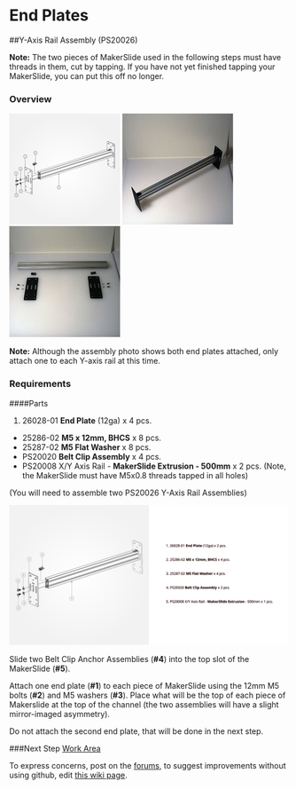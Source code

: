 # End Plates

##Y-Axis Rail Assembly (PS20026)

**Note:** The two pieces of MakerSlide used in the following steps must have threads in them, cut by tapping. If you have not yet finished tapping your MakerSlide, you can put this off no longer.

### Overview

![exploded view of End Plates](tPictures/PS20026_2.png) 
![](tPictures/so_y_axis_rail_2.jpg)
![](tPictures/so_y_axis_rail_parts_2.jpg)

**Note:** Although the assembly photo shows both end plates attached, only attach one to each Y-axis rail at this time.

### Requirements

####Parts

1. 26028-01 **End Plate** (12ga) x 4 pcs.
* 25286-02 **M5 x 12mm, BHCS** x 8 pcs.
* 25287-02 **M5 Flat Washer** x 8 pcs.
* PS20020 **Belt Clip Assembly** x 4 pcs.
* PS20008 X/Y Axis Rail - **MakerSlide Extrusion - 500mm** x 2 pcs. (Note, the MakerSlide must have M5x0.8 threads tapped in all holes)
 
(You will need to assemble two PS20026 Y-Axis Rail Assemblies)

[![exploded view of End Plates](tPictures/PS20026.svg)](content/tPictures/PS20026-100.svg)

Slide two Belt Clip Anchor Assemblies (**\#4**) into the top slot of the MakerSlide (**\#5**).

Attach one end plate (**\#1**) to each piece of MakerSlide using the 12mm M5 bolts (**\#2**) and M5 washers (**\#3**). Place what will be the top of each piece of Makerslide at the top of the channel (the two assemblies will have a slight mirror-imaged asymmetry).

Do not attach the second end plate, that will be done in the next step.

###Next Step [Work Area](http://docs.shapeoko.com/workarea.html)

To express concerns, post on the [forums](http://www.shapeoko.com/forum/index.php), to suggest improvements without using github, edit [this wiki page](http://www.shapeoko.com/wiki/index.php?title=Yaxis_1&action=edit&redlink=1).
